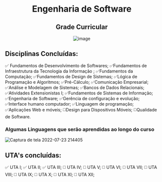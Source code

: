 <div align="center">

# Engenharia de Software
## Grade Curricular
![image](https://user-images.githubusercontent.com/89542446/197353803-c2461ea4-77e2-4fba-a8d4-e614cf8504d9.png)

</div>

## Disciplinas Concluídas:
✅ Fundamentos de Desenvolvimento de Softwares;
✅Fundamentos de Infraestrutura da Tecnologia da Informação ;
✅Fundamentos da Computação;
✅Fundamentos de Design de Sistemas;
✅Lógica de Programação e Algoritmos;
✅Pré-Cálculo;
✅Comunicação Empresarial;
✅Análise e Modelagem de Sistemas;
✅Bancos de Dados Relacionais;
✅Atividades Extensionistas I;
✅Fundamentos de Sistemas de Informação;
✅Engenharia de Software;
✅Gerência de configuração e evolução;
✅Interface humano computador;
✅Linguagem de programação;
✅Aplicações Web e móveis;
◻️Design para Dispositivos Móveis; 
◻️Qualidade de Software.

### **Algumas Linguagens que serão aprendidas ao longo do curso**
![Captura de tela 2022-07-23 214405](https://user-images.githubusercontent.com/89542446/181680976-1c955a7c-d179-45d7-ac6e-2c30ae1b79e9.png)

## UTA's concluídas:
✅ UTA I;
✅ UTA II;
✅ UTA III;
◻️ UTA IV;
◻️ UTA V;
◻️ UTA VI;
◻️ UTA VII;
◻️ UTA VIII;
◻️ UTA IX;
◻️ UTA X;
◻️ UTA XI;
◻️ UTA XII;






